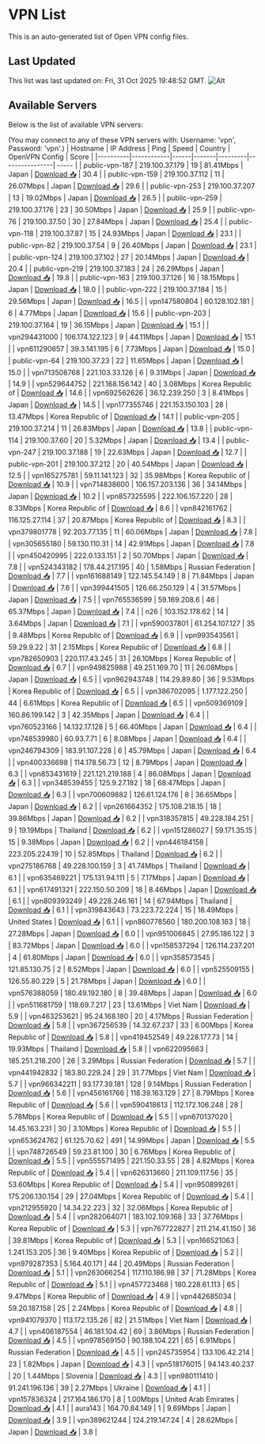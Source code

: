 # VPN List

This is an auto-generated list of Open VPN config files.

## Last Updated

This list was last updated on: Fri, 31 Oct 2025 19:48:52 GMT.
![Alt](https://repobeats.axiom.co/api/embed/186b98318ef1479477931607c1ad7d823f12451f.svg "Repobeats analytics image")

## Available Servers

Below is the list of available VPN servers:

(You may connect to any of these VPN servers with: Username: 'vpn', Password: 'vpn'.)
| Hostname | IP Address | Ping | Speed | Country | OpenVPN Config | Score |
|----------|------------|------|-------|---------|----------------| ----- |
| public-vpn-187 | 219.100.37.179 | 19 | 81.41Mbps | Japan | [Download 📥](./configs/server_0_JP.ovpn) | 30.4 |
| public-vpn-159 | 219.100.37.112 | 11 | 26.07Mbps | Japan | [Download 📥](./configs/server_1_JP.ovpn) | 29.6 |
| public-vpn-253 | 219.100.37.207 | 13 | 19.02Mbps | Japan | [Download 📥](./configs/server_2_JP.ovpn) | 26.5 |
| public-vpn-259 | 219.100.37.176 | 23 | 30.50Mbps | Japan | [Download 📥](./configs/server_3_JP.ovpn) | 25.9 |
| public-vpn-76 | 219.100.37.50 | 30 | 27.84Mbps | Japan | [Download 📥](./configs/server_4_JP.ovpn) | 25.4 |
| public-vpn-118 | 219.100.37.87 | 15 | 24.93Mbps | Japan | [Download 📥](./configs/server_5_JP.ovpn) | 23.1 |
| public-vpn-82 | 219.100.37.54 | 9 | 26.40Mbps | Japan | [Download 📥](./configs/server_6_JP.ovpn) | 23.1 |
| public-vpn-124 | 219.100.37.102 | 27 | 20.14Mbps | Japan | [Download 📥](./configs/server_7_JP.ovpn) | 20.4 |
| public-vpn-219 | 219.100.37.183 | 24 | 26.29Mbps | Japan | [Download 📥](./configs/server_8_JP.ovpn) | 19.8 |
| public-vpn-163 | 219.100.37.126 | 16 | 18.15Mbps | Japan | [Download 📥](./configs/server_9_JP.ovpn) | 18.0 |
| public-vpn-222 | 219.100.37.184 | 15 | 29.56Mbps | Japan | [Download 📥](./configs/server_10_JP.ovpn) | 16.5 |
| vpn147580804 | 60.128.102.181 | 6 | 4.77Mbps | Japan | [Download 📥](./configs/server_11_JP.ovpn) | 15.6 |
| public-vpn-203 | 219.100.37.164 | 19 | 36.15Mbps | Japan | [Download 📥](./configs/server_12_JP.ovpn) | 15.1 |
| vpn294431000 | 106.174.122.123 | 9 | 44.11Mbps | Japan | [Download 📥](./configs/server_13_JP.ovpn) | 15.1 |
| vpn611290657 | 39.3.141.195 | 6 | 7.73Mbps | Japan | [Download 📥](./configs/server_14_JP.ovpn) | 15.0 |
| public-vpn-64 | 219.100.37.23 | 22 | 11.65Mbps | Japan | [Download 📥](./configs/server_15_JP.ovpn) | 15.0 |
| vpn713508768 | 221.103.33.126 | 6 | 9.31Mbps | Japan | [Download 📥](./configs/server_16_JP.ovpn) | 14.9 |
| vpn529644752 | 221.168.156.142 | 40 | 3.08Mbps | Korea Republic of | [Download 📥](./configs/server_17_KR.ovpn) | 14.6 |
| vpn692562626 | 36.12.239.250 | 3 | 8.41Mbps | Japan | [Download 📥](./configs/server_18_JP.ovpn) | 14.5 |
| vpn177355746 | 221.153.150.103 | 28 | 13.47Mbps | Korea Republic of | [Download 📥](./configs/server_19_KR.ovpn) | 14.1 |
| public-vpn-205 | 219.100.37.214 | 11 | 26.83Mbps | Japan | [Download 📥](./configs/server_20_JP.ovpn) | 13.8 |
| public-vpn-114 | 219.100.37.60 | 20 | 5.32Mbps | Japan | [Download 📥](./configs/server_21_JP.ovpn) | 13.4 |
| public-vpn-247 | 219.100.37.188 | 19 | 22.63Mbps | Japan | [Download 📥](./configs/server_22_JP.ovpn) | 12.7 |
| public-vpn-201 | 219.100.37.212 | 20 | 40.54Mbps | Japan | [Download 📥](./configs/server_23_JP.ovpn) | 12.5 |
| vpn165275781 | 59.11.141.123 | 32 | 35.98Mbps | Korea Republic of | [Download 📥](./configs/server_24_KR.ovpn) | 10.9 |
| vpn714838600 | 106.157.203.136 | 36 | 34.14Mbps | Japan | [Download 📥](./configs/server_25_JP.ovpn) | 10.2 |
| vpn857325595 | 222.106.157.220 | 28 | 8.33Mbps | Korea Republic of | [Download 📥](./configs/server_26_KR.ovpn) | 8.6 |
| vpn842161762 | 116.125.27.114 | 37 | 20.87Mbps | Korea Republic of | [Download 📥](./configs/server_27_KR.ovpn) | 8.3 |
| vpn379801778 | 92.203.77.135 | 11 | 60.06Mbps | Japan | [Download 📥](./configs/server_28_JP.ovpn) | 7.8 |
| vpn305655180 | 59.130.110.31 | 14 | 42.91Mbps | Japan | [Download 📥](./configs/server_29_JP.ovpn) | 7.8 |
| vpn450420995 | 222.0.133.151 | 2 | 50.70Mbps | Japan | [Download 📥](./configs/server_30_JP.ovpn) | 7.8 |
| vpn524343182 | 178.44.217.195 | 40 | 1.58Mbps | Russian Federation | [Download 📥](./configs/server_31_RU.ovpn) | 7.7 |
| vpn161688149 | 122.145.54.149 | 8 | 71.84Mbps | Japan | [Download 📥](./configs/server_32_JP.ovpn) | 7.6 |
| vpn399441505 | 126.66.250.129 | 4 | 31.57Mbps | Japan | [Download 📥](./configs/server_33_JP.ovpn) | 7.5 |
| vpn765536599 | 59.169.208.6 | 46 | 65.37Mbps | Japan | [Download 📥](./configs/server_34_JP.ovpn) | 7.4 |
| n26 | 103.152.178.62 | 14 | 3.64Mbps | Japan | [Download 📥](./configs/server_35_JP.ovpn) | 7.1 |
| vpn590037801 | 61.254.107.127 | 35 | 9.48Mbps | Korea Republic of | [Download 📥](./configs/server_36_KR.ovpn) | 6.9 |
| vpn993543561 | 59.29.9.22 | 31 | 2.15Mbps | Korea Republic of | [Download 📥](./configs/server_37_KR.ovpn) | 6.8 |
| vpn782650903 | 220.117.43.245 | 31 | 26.10Mbps | Korea Republic of | [Download 📥](./configs/server_38_KR.ovpn) | 6.7 |
| vpn949825988 | 49.251.169.70 | 11 | 26.08Mbps | Japan | [Download 📥](./configs/server_39_JP.ovpn) | 6.5 |
| vpn962943748 | 114.29.89.80 | 36 | 9.53Mbps | Korea Republic of | [Download 📥](./configs/server_40_KR.ovpn) | 6.5 |
| vpn386702095 | 1.177.122.250 | 44 | 6.61Mbps | Korea Republic of | [Download 📥](./configs/server_41_KR.ovpn) | 6.5 |
| vpn509369109 | 160.86.199.142 | 3 | 42.35Mbps | Japan | [Download 📥](./configs/server_42_JP.ovpn) | 6.4 |
| vpn760523166 | 14.132.17.128 | 5 | 66.40Mbps | Japan | [Download 📥](./configs/server_43_JP.ovpn) | 6.4 |
| vpn748539980 | 60.93.7.71 | 6 | 8.08Mbps | Japan | [Download 📥](./configs/server_44_JP.ovpn) | 6.4 |
| vpn246794309 | 183.91.107.228 | 6 | 45.79Mbps | Japan | [Download 📥](./configs/server_45_JP.ovpn) | 6.4 |
| vpn400336698 | 114.178.56.73 | 12 | 8.79Mbps | Japan | [Download 📥](./configs/server_46_JP.ovpn) | 6.3 |
| vpn853431619 | 221.121.219.188 | 4 | 86.08Mbps | Japan | [Download 📥](./configs/server_47_JP.ovpn) | 6.3 |
| vpn348539455 | 125.9.27.182 | 18 | 68.47Mbps | Japan | [Download 📥](./configs/server_48_JP.ovpn) | 6.3 |
| vpn700609882 | 126.61.124.176 | 8 | 36.65Mbps | Japan | [Download 📥](./configs/server_49_JP.ovpn) | 6.2 |
| vpn261664352 | 175.108.218.15 | 18 | 39.86Mbps | Japan | [Download 📥](./configs/server_50_JP.ovpn) | 6.2 |
| vpn318357815 | 49.228.184.251 | 9 | 19.19Mbps | Thailand | [Download 📥](./configs/server_51_TH.ovpn) | 6.2 |
| vpn151286027 | 59.171.35.15 | 15 | 9.38Mbps | Japan | [Download 📥](./configs/server_52_JP.ovpn) | 6.2 |
| vpn446184158 | 223.205.224.19 | 10 | 52.85Mbps | Thailand | [Download 📥](./configs/server_53_TH.ovpn) | 6.2 |
| vpn275186768 | 49.228.100.159 | 3 | 41.74Mbps | Thailand | [Download 📥](./configs/server_54_TH.ovpn) | 6.1 |
| vpn635469221 | 175.131.94.111 | 5 | 7.17Mbps | Japan | [Download 📥](./configs/server_55_JP.ovpn) | 6.1 |
| vpn617491321 | 222.150.50.209 | 18 | 8.46Mbps | Japan | [Download 📥](./configs/server_56_JP.ovpn) | 6.1 |
| vpn809393249 | 49.228.246.161 | 14 | 67.94Mbps | Thailand | [Download 📥](./configs/server_57_TH.ovpn) | 6.1 |
| vpn319843643 | 73.223.72.224 | 15 | 18.49Mbps | United States | [Download 📥](./configs/server_58_US.ovpn) | 6.1 |
| vpn860778560 | 180.200.108.163 | 18 | 27.28Mbps | Japan | [Download 📥](./configs/server_59_JP.ovpn) | 6.0 |
| vpn951006845 | 27.95.186.122 | 3 | 83.72Mbps | Japan | [Download 📥](./configs/server_60_JP.ovpn) | 6.0 |
| vpn158537294 | 126.114.237.201 | 4 | 61.80Mbps | Japan | [Download 📥](./configs/server_61_JP.ovpn) | 6.0 |
| vpn358573545 | 121.85.130.75 | 2 | 8.52Mbps | Japan | [Download 📥](./configs/server_62_JP.ovpn) | 6.0 |
| vpn525509155 | 126.55.80.229 | 5 | 21.78Mbps | Japan | [Download 📥](./configs/server_63_JP.ovpn) | 6.0 |
| vpn576388059 | 180.49.192.180 | 8 | 39.48Mbps | Japan | [Download 📥](./configs/server_64_JP.ovpn) | 6.0 |
| vpn511681759 | 118.69.7.217 | 23 | 13.61Mbps | Viet Nam | [Download 📥](./configs/server_65_VN.ovpn) | 5.9 |
| vpn463253621 | 95.24.168.180 | 20 | 4.17Mbps | Russian Federation | [Download 📥](./configs/server_66_RU.ovpn) | 5.8 |
| vpn367256539 | 14.32.67.237 | 33 | 6.00Mbps | Korea Republic of | [Download 📥](./configs/server_67_KR.ovpn) | 5.8 |
| vpn419452549 | 49.228.177.73 | 14 | 19.93Mbps | Thailand | [Download 📥](./configs/server_68_TH.ovpn) | 5.8 |
| vpn622095663 | 185.251.218.200 | 26 | 3.29Mbps | Russian Federation | [Download 📥](./configs/server_69_RU.ovpn) | 5.7 |
| vpn441942832 | 183.80.229.24 | 29 | 31.77Mbps | Viet Nam | [Download 📥](./configs/server_70_VN.ovpn) | 5.7 |
| vpn966342211 | 93.177.39.181 | 128 | 9.14Mbps | Russian Federation | [Download 📥](./configs/server_71_RU.ovpn) | 5.6 |
| vpn456161766 | 118.39.163.129 | 27 | 8.79Mbps | Korea Republic of | [Download 📥](./configs/server_72_KR.ovpn) | 5.6 |
| vpn590418613 | 112.172.106.248 | 28 | 5.78Mbps | Korea Republic of | [Download 📥](./configs/server_73_KR.ovpn) | 5.5 |
| vpn670137020 | 14.45.163.231 | 30 | 3.10Mbps | Korea Republic of | [Download 📥](./configs/server_74_KR.ovpn) | 5.5 |
| vpn653624762 | 61.125.70.62 | 491 | 14.99Mbps | Japan | [Download 📥](./configs/server_75_JP.ovpn) | 5.5 |
| vpn748726549 | 59.23.81.100 | 30 | 6.76Mbps | Korea Republic of | [Download 📥](./configs/server_76_KR.ovpn) | 5.5 |
| vpn555571495 | 221.150.33.55 | 28 | 4.82Mbps | Korea Republic of | [Download 📥](./configs/server_77_KR.ovpn) | 5.4 |
| vpn626313660 | 211.109.117.56 | 35 | 53.60Mbps | Korea Republic of | [Download 📥](./configs/server_78_KR.ovpn) | 5.4 |
| vpn950899261 | 175.206.130.154 | 29 | 27.04Mbps | Korea Republic of | [Download 📥](./configs/server_79_KR.ovpn) | 5.4 |
| vpn212955920 | 14.34.22.223 | 32 | 32.06Mbps | Korea Republic of | [Download 📥](./configs/server_80_KR.ovpn) | 5.4 |
| vpn282064071 | 183.102.109.168 | 33 | 37.76Mbps | Korea Republic of | [Download 📥](./configs/server_81_KR.ovpn) | 5.3 |
| vpn767722827 | 211.214.41.150 | 36 | 39.81Mbps | Korea Republic of | [Download 📥](./configs/server_82_KR.ovpn) | 5.3 |
| vpn166521063 | 1.241.153.205 | 36 | 9.40Mbps | Korea Republic of | [Download 📥](./configs/server_83_KR.ovpn) | 5.2 |
| vpn979287353 | 5.164.40.171 | 44 | 20.49Mbps | Russian Federation | [Download 📥](./configs/server_84_RU.ovpn) | 5.1 |
| vpn263066254 | 117.110.186.98 | 37 | 71.28Mbps | Korea Republic of | [Download 📥](./configs/server_85_KR.ovpn) | 5.1 |
| vpn457723468 | 180.228.61.113 | 65 | 9.47Mbps | Korea Republic of | [Download 📥](./configs/server_86_KR.ovpn) | 4.9 |
| vpn442685034 | 59.20.187.158 | 25 | 2.24Mbps | Korea Republic of | [Download 📥](./configs/server_87_KR.ovpn) | 4.8 |
| vpn941079370 | 113.172.135.26 | 82 | 21.51Mbps | Viet Nam | [Download 📥](./configs/server_88_VN.ovpn) | 4.7 |
| vpn406187554 | 46.181.104.42 | 69 | 3.86Mbps | Russian Federation | [Download 📥](./configs/server_89_RU.ovpn) | 4.5 |
| vpn978569150 | 90.188.104.221 | 65 | 6.91Mbps | Russian Federation | [Download 📥](./configs/server_90_RU.ovpn) | 4.5 |
| vpn245735954 | 133.106.42.214 | 23 | 1.82Mbps | Japan | [Download 📥](./configs/server_91_JP.ovpn) | 4.3 |
| vpn518176015 | 94.143.40.237 | 20 | 1.44Mbps | Slovenia | [Download 📥](./configs/server_92_SI.ovpn) | 4.3 |
| vpn980111410 | 91.241.196.136 | 39 | 2.27Mbps | Ukraine | [Download 📥](./configs/server_93_UA.ovpn) | 4.1 |
| vpn157836324 | 217.164.186.170 | 8 | 1.00Mbps | United Arab Emirates | [Download 📥](./configs/server_94_AE.ovpn) | 4.1 |
| aura143 | 164.70.84.149 | 1 | 9.69Mbps | Japan | [Download 📥](./configs/server_95_JP.ovpn) | 3.9 |
| vpn389621244 | 124.219.147.24 | 4 | 28.62Mbps | Japan | [Download 📥](./configs/server_96_JP.ovpn) | 3.8 |
